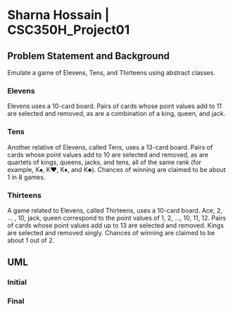 # Sharna Hossain | CSC350H_Project01

## Problem Statement and Background
Emulate a game of Elevens, Tens, and Thirteens using abstract classes.

### Elevens
Elevens uses a 10-card board. Pairs of cards whose point values add to 11 are selected and removed, as are a combination of a king, queen, and jack.

### Tens
Another relative of Elevens, called Tens, uses a 13-card board. Pairs of cards whose point values add to 10 are selected and removed, as are quartets of kings, queens, jacks, and tens, all of the same rank (for example, K♠, K♥, K♦, and K♣). 
Chances of winning are claimed to be about 1 in 8 games.

### Thirteens
A game related to Elevens, called Thirteens, uses a 10-card board. Ace, 2, … , 10, jack, queen correspond to the point values of 1, 2, …, 10, 11, 12. Pairs of cards whose point values add up to 13 are selected and removed. Kings are selected and removed singly. 
Chances of winning are claimed to be about 1 out of 2.

## UML
### Initial
### Final



